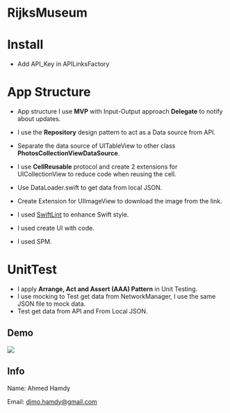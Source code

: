 # RijksMuseum

# Install
* Add API_Key in APILinksFactory


# App Structure

* App structure I use **MVP** with Input-Output approach **Delegate** to notify about updates.

* I use the **Repository** design pattern to act as a Data source from API.

* Separate the data source of UITableView to other class **PhotosCollectionViewDataSource**.

* I use **CellReusable** protocol and create 2 extensions for UICollectionView to reduce code when reusing the cell.

* Use DataLoader.swift to get data from local JSON.

* Create Extension for UIImageView to download the image from the link.

* I used [SwiftLint](https://github.com/realm/SwiftLint) to enhance Swift style.

* I used create UI with code.

* I used SPM.



# UnitTest
* I apply  **Arrange, Act and Assert (AAA) Pattern** in Unit Testing.
* I use mocking to Test get data from  NetworkManager, I use the same JSON file to mock data.
* Test get data from API and From Local JSON.

## Demo
![](Demo.gif)

## Info

Name: Ahmed Hamdy

Email: dimo.hamdy@gmail.com
